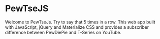 # PewTseJS
Welcome to PewTseJs. Try to say that 5 times in a row. This web app built with JavaScript, jQuery and Materialize CSS and provides a subscriber difference between PewDiePie and T-Series on YouTube.

